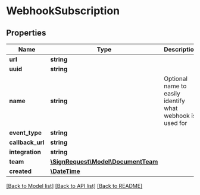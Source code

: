 # WebhookSubscription

## Properties
Name | Type | Description | Notes
------------ | ------------- | ------------- | -------------
**url** | **string** |  | [optional] 
**uuid** | **string** |  | [optional] 
**name** | **string** | Optional name to easily identify what webhook is used for | [optional] 
**event_type** | **string** |  | 
**callback_url** | **string** |  | 
**integration** | **string** |  | [optional] 
**team** | [**\SignRequest\Model\DocumentTeam**](DocumentTeam.md) |  | [optional] 
**created** | [**\DateTime**](\DateTime.md) |  | [optional] 

[[Back to Model list]](../README.md#documentation-for-models) [[Back to API list]](../README.md#documentation-for-api-endpoints) [[Back to README]](../README.md)


